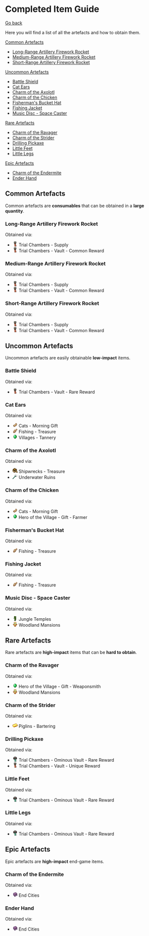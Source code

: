 # Completed Item Guide

[Go back](../README.md#item-guide)

Here you will find a list of all the artefacts and how to obtain them.

<a href="#common-artefacts">Common Artefacts</a>

<ul>
    <li><a href="#long-range-artillery-firework-rocket">Long-Range Artillery Firework Rocket</a></li>
    <li><a href="#medium-range-artillery-firework-rocket">Medium-Range Artillery Firework Rocket</a></li>
    <li><a href="#short-range-artillery-firework-rocket">Short-Range Artillery Firework Rocket</a></li>
</ul>

<a href="#uncommon-artefacts">Uncommon Artefacts</a>

<ul>
    <li><a href="#battle-shield">Battle Shield</a></li>
    <li><a href="#cat-ears">Cat Ears</a></li>
    <li><a href="#charm-of-the-axolotl">Charm of the Axolotl</a></li>
    <li><a href="#charm-of-the-chicken">Charm of the Chicken</a></li>
    <li><a href="#fishermans-bucket-hat">Fisherman's Bucket Hat</a></li>
    <li><a href="#fishing-jacket">Fishing Jacket</a></li>
    <li><a href="#music-disc---space-caster">Music Disc - Space Caster</a></li>
</ul>

<a href="#rare-artefacts">Rare Artefacts</a>

<ul>
    <li><a href="#charm-of-the-ravager">Charm of the Ravager</a></li>
    <li><a href="#charm-of-the-strider">Charm of the Strider</a></li>
    <li><a href="#drilling-pickaxe">Drilling Pickaxe</a></li>
    <li><a href="#little-feet">Little Feet</a></li>
    <li><a href="#little-legs">Little Legs</a></li>
</ul>

<a href="#epic-artefacts">Epic Artefacts</a>

<ul>
    <li><a href="#charm-of-the-endermite">Charm of the Endermite</a></li>
    <li><a href="#ender-hand">Ender Hand</a></li>
</ul>

## Common Artefacts

Common artefacts are **consumables** that can be obtained in a **large quantity**.

### Long-Range Artillery Firework Rocket

Obtained via:

- ![](obtained/trial_chambers.png) Trial Chambers - Supply
- ![](obtained/trial_chambers.png) Trial Chambers - Vault - Common Reward

### Medium-Range Artillery Firework Rocket

Obtained via:

- ![](obtained/trial_chambers.png) Trial Chambers - Supply
- ![](obtained/trial_chambers.png) Trial Chambers - Vault - Common Reward

### Short-Range Artillery Firework Rocket

Obtained via:

- ![](obtained/trial_chambers.png) Trial Chambers - Supply
- ![](obtained/trial_chambers.png) Trial Chambers - Vault - Common Reward

## Uncommon Artefacts

Uncommon artefacts are easily obtainable **low-impact** items.

### Battle Shield

Obtained via:

- ![](obtained/trial_chambers.png) Trial Chambers - Vault - Rare Reward

### Cat Ears

Obtained via:

- ![](obtained/cat_morning_gift.png) Cats - Morning Gift
- ![](obtained/fishing.png) Fishing - Treasure
- ![](obtained/villages.png) Villages - Tannery

### Charm of the Axolotl

Obtained via:

- ![](obtained/shipwrecks.png) Shipwrecks - Treasure
- ![](obtained/underwater_ruins.png) Underwater Ruins

### Charm of the Chicken

Obtained via:

- ![](obtained/cat_morning_gift.png) Cats - Morning Gift
- ![](obtained/villages.png) Hero of the Village - Gift - Farmer

### Fisherman's Bucket Hat

Obtained via:

- ![](obtained/fishing.png) Fishing - Treasure

### Fishing Jacket

Obtained via:

- ![](obtained/fishing.png) Fishing - Treasure

### Music Disc - Space Caster

Obtained via:

- ![](obtained/jungle_temples.png) Jungle Temples
- ![](obtained/woodland_mansions.png) Woodland Mansions

## Rare Artefacts

Rare artefacts are **high-impact** items that can be **hard to obtain**.

### Charm of the Ravager

Obtained via:

- ![](obtained/villages.png) Hero of the Village - Gift - Weaponsmith
- ![](obtained/woodland_mansions.png) Woodland Mansions

### Charm of the Strider

Obtained via:

- ![](obtained/piglin_bartering.png) Piglins - Bartering

### Drilling Pickaxe

Obtained via:

- ![](obtained/trial_chambers_ominious_vault.png) Trial Chambers - Ominous Vault - Rare Reward
- ![](obtained/trial_chambers.png) Trial Chambers - Vault - Unique Reward

### Little Feet

Obtained via:

- ![](obtained/trial_chambers_ominious_vault.png) Trial Chambers - Ominous Vault - Rare Reward

### Little Legs

Obtained via:

- ![](obtained/trial_chambers_ominious_vault.png) Trial Chambers - Ominous Vault - Rare Reward

## Epic Artefacts

Epic artefacts are **high-impact** end-game items.

### Charm of the Endermite

Obtained via:

- ![](obtained/end_cities.png) End Cities

### Ender Hand

Obtained via:

- ![](obtained/end_cities.png) End Cities
